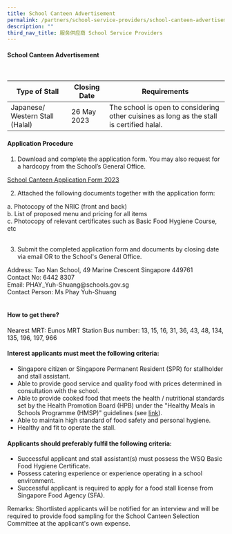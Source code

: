 ```yaml
---
title: School Canteen Advertisement
permalink: /partners/school-service-providers/school-canteen-advertisement/
description: ""
third_nav_title: 服务供应商 School Service Providers
---
```

#### School Canteen Advertisement
<br>

| Type of Stall| Closing Date | Requirements |
| -------- | -------- | -------- |
| Japanese/ Western Stall (Halal)    | 26 May 2023     | The school is open to considering other cuisines as long as the stall is certified halal.      |

#### Application Procedure

1. Download and complete the application form. You may also request for a hardcopy from the School’s General Office.<br>

[School Canteen Application Form 2023](/files/school%20canteen%20application%20form%202023.pdf)

2. Attached the following documents together with the application form:
<p class="indent">
a.	Photocopy of the NRIC (front and back)<br>
b.	List of proposed menu and pricing for all items<br>
c.	Photocopy of relevant certificates such as Basic Food Hygiene Course, etc<br><br>
</p>

3. Submit the completed application form and documents by closing date via email OR to the School's General Office.
<p class="indent">
Address: Tao Nan School, 49 Marine Crescent Singapore 449761<br>
Contact No: 6442 8307<br>
Email: PHAY_Yuh-Shuang@schools.gov.sg<br>
Contact Person: Ms Phay Yuh-Shuang<br><br>
	</p>
	
#### How to get there?
Nearest MRT: Eunos MRT Station
Bus number: 13, 15, 16, 31, 36, 43, 48, 134, 135, 196, 197, 966

#### Interest applicants must meet the following criteria:
* Singapore citizen or Singapore Permanent Resident (SPR) for stallholder and stall assistant.
* Able to provide good service and quality food with prices determined in consultation with the school.
* Able to provide cooked food that meets the health / nutritional standards set by the Health Promotion Board (HPB) under the "Healthy Meals in Schools Programme (HMSP)" guidelines (see [link](https://www.hpb.gov.sg/schools/school-programmes/healthy-meals-in-schools-programme)).
* Able to maintain high standard of food safety and personal hygiene.
* Healthy and fit to operate the stall.

#### Applicants should preferably fulfil the following criteria:
* Successful applicant and stall assistant(s) must possess the WSQ Basic Food Hygiene Certificate.
* Possess catering experience or experience operating in a school environment.
* Successful applicant is required to apply for a food stall license from Singapore Food Agency (SFA).

Remarks: Shortlisted applicants will be notified for an interview and will be required to provide food sampling for the School Canteen Selection Committee at the applicant's own expense.